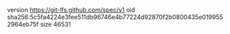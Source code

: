 version https://git-lfs.github.com/spec/v1
oid sha256:5c5fa4224e3fee511db96746e4b77224d92870f2b0800435e0199552964eb75f
size 46531
